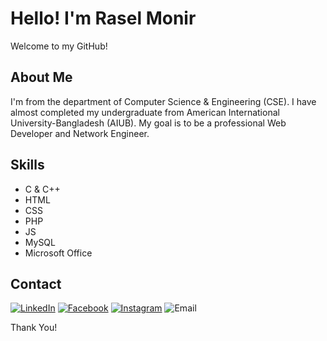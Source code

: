 # Hello! I'm Rasel Monir
Welcome to my GitHub!
## About Me
I'm from the department of Computer Science & Engineering (CSE). I have almost completed my undergraduate from American International University-Bangladesh (AIUB). My goal is to be a professional Web Developer and Network Engineer.
## Skills
- C & C++
- HTML
- CSS
- PHP
- JS
- MySQL
- Microsoft Office
## Contact
[![LinkedIn](https://img.shields.io/badge/LinkedIn-raselmonir58-red)](https://www.linkedin.com/in/raselmonir58/)
[![Facebook](https://img.shields.io/badge/Facebook-raselmonir58r-red)](https://www.facebook.com/raselmonir58r)
[![Instagram](https://img.shields.io/badge/Instagram-_rasel_monir_-red)](https://www.instagram.com/_rasel_monir_/)
![Email](https://img.shields.io/badge/Email-raselmonir58@gmail.com-red)

Thank You!
